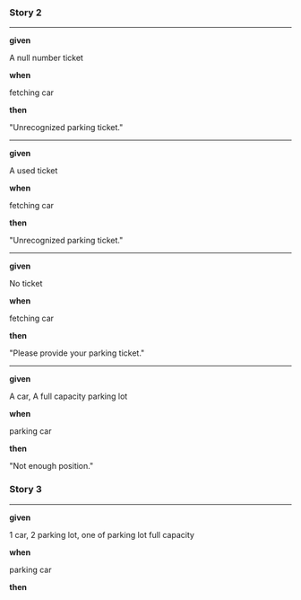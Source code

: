 ### Story 2

---

**given**

A null number ticket

**when**

fetching car

**then**

"Unrecognized parking ticket."



---

**given**

A used ticket

**when**

fetching car

**then**

"Unrecognized parking ticket."



---

**given**

No ticket

**when**

fetching car

**then**

"Please provide your parking ticket."



---

**given**

A car, A full capacity parking lot

**when**

parking car

**then**

"Not enough position."





### Story 3

---

**given**

1 car, 2 parking lot, one of  parking lot full capacity

**when**

parking car

**then**

